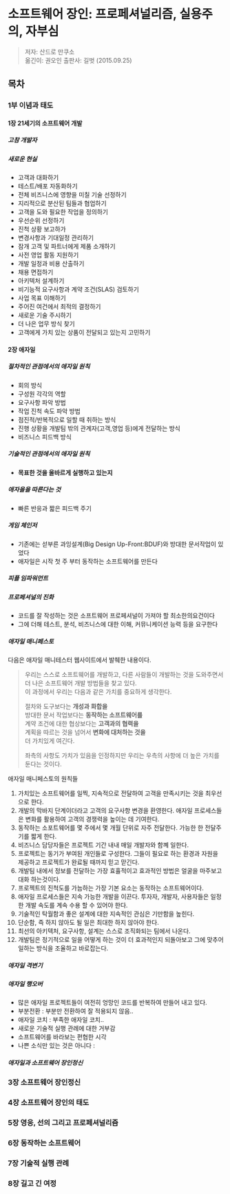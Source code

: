 # 소프트웨어 장인: 프로페셔널리즘, 실용주의, 자부심
> 저자: 산드로 만쿠소  
> 옮긴이: 권오인
> 출판사: 길벗 (2015.09.25)  
 
## 목차

### 1부 이념과 태도
#### 1장 21세기의 소프트웨어 개발
##### 고참 개발자
##### 새로운 현실
- 고객과 대화하기
- 테스트/배포 자동화하기
- 전체 비즈니스에 영향을 미칠 기술 선정하기
- 지리적으로 분산된 팀들과 협업하기
- 고객을 도와 필요한 작업을 정의하기
- 우선순위 선정하기
- 진척 상황 보고하가
- 변경사항과 기대일정 관리하기
- 잠개 고객 및 파트너에게 제품 소개하기
- 사전 영업 활동 지원하기
- 개발 일정과 비용 산출하기
- 채용 면접하기
- 아키텍처 설계하기
- 비기능적 요구사항과 계약 조건(SLAS) 검토하기
- 사업 목표 이해하기
- 주어진 여건에서 최적의 결정하기
- 새로운 기술 주시하기
- 더 나은 업무 방식 찾기
- 고객에게 가치 있는 상품이 전달되고 있는지 고민하기

#### 2장 애자일
##### 절차적인 관점에서의 애자일 원칙
- 회의 방식
- 구성원 각각의 역할
- 요구사항 파악 방법
- 작업 진척 속도 파악 방법
- 점진적/반복적으로 일할 때 취하는 방식
- 진행 상황을 개발팀 밖의 관계자(고객,영업 등)에게 전달하는 방식
- 비즈니스 피드백 방식

##### 기술적인 관점에서의 애자일 원칙
- **목표한 것을 올바르게 실행하고 있는지**

##### 애자을을 따른다는 것
- 빠른 반응과 짧은 피드백 주기

##### 게임 체인저
- 기존에는 섣부른 과잉설계(Big Design Up-Front:BDUF)와 방대한 문서작업이 있었다
- 애자일은 시작 첫 주 부터 동작하는 소프트웨어를 만든다

##### 피플 임파워먼트


#####  프로페셔널의 진화
- 코드를 잘 작성하는 것은 소프트웨어 프로페셔널이 가져야 할 최소한의요건이다
- 그에 더해 테스트, 분석, 비즈니스에 대한 이해, 커뮤니케이션 능력 등을 요구한다


##### 애자일 매니페스토
다음은 애자일 매니테스터 웹사이트에서 발췌한 내용이다.

> 우리는 스스로 소프트웨어를 개발하고, 다른 사람들이 개발하는 것을 도와주면서 더 나은 소프트웨어 개발 방법들을 찾고 있다.  
> 이 과정에서 우리는 다음과 같은 가치를 중요하게 생각한다.  
>   
> 절차와 도구보다는 **개성과 화합을**  
> 방대한 문서 작업보다는 **동작하는 소프트웨어를**  
> 계약 조건에 대한 협상보다는 **고객과의 협력을**  
> 계획을 따르는 것을 넘어서 **변화에 대처하는 것을**  
> 더 가치있게 여긴다.
>   
> 좌측의 사항도 가치가 있음을 인정하지만 우리는 우측의 사항에 더 높은 가치를 둔다는 것이다.

애자일 매니페스토의 원칙들  
1. 가치있는 소프트웨어를 일찍, 지속적으로 전달하여 고객을 만족시키는 것을 최우선으로 한다.  
2. 개발의 막바지 단계이더라고 고객의 요구사항 변경을 환영한다. 애자일 프로세스들은 변화를 활용하여 고객의 경쟁력을 높이는 데 기여한다.  
3. 동작하는 소포트웨어를 몇 주에서 몇 개월 단위로 자주 전달한다. 가능한 한 전달주기를 짧게 한다.  
4. 비즈니스 담당자들은 프로젝트 기간 내내 매일 개발자와 함꼐 일한다.  
5. 프로젝트는 동기가 부여된 개인들로 구성한다. 그들이 필요로 하는 환경과 자원을 제공하고 프로젝트가 완료될 때까지 믿고 맏긴다.  
6. 개발팀 내에서 정보를 전달하는 가장 효휼적이고 효과적인 방법은 얼굴을 마주보고 대화 하는것이다.  
7. 프로젝트의 진척도를 가늠하는 가장 기본 요소는 동작하는 소프트웨어이다.  
8. 애자일 프로세스들은 지속 가능한 개발을 이끈다. 투자자, 개발자, 사용자들은 일정한 개발 속도를 계속 수용 할 수 있어야 한다.  
9. 기술적인 탁월함과 좋은 설계에 대한 지속적인 관심은 기만함을 높힌다.  
10. 단순함, 즉 하지 않아도 될 일은 최대한 하지 않아야 한다.  
11. 최선의 아키텍처, 요구사항, 설계는 스스로 조직화되는 팀에서 나온다.  
12. 개발팀은 정기적으로 일을 어떻게 하는 것이 더 효과적인지 되돌아보고 그에 맞추어 일하는 방식을 조율하고 바로잡는다.  

##### 애자일 격변기

##### 애자일 행오버
- 많은 애자일 프로젝트들이 여전히 엉망인 코드를 반복하여 만들어 내고 있다.
- 부분전환 : 부분만 전환하여 잘 적용되지 않음..
- 애자일 코치 : 부족한 애자일 코치..
- 새로운 기술적 실행 관례에 대한 거부감
- 소프트웨어를 바라보는 편협한 시각
- 나쁜 소식만 있는 것은 아니다 : 

##### 애자일과 소프트웨어 장인정신




### 3장 소프트웨어 장인정신


### 4장 소프트웨어 장인의 태도

### 5장 영웅, 선의 그리고 프로페셔널리즘


### 6장 동작하는 소프트웨어

### 7장 기술적 실행 관례

### 8장 길고 긴 여정
